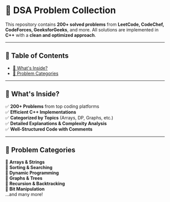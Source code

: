 # 🚀 DSA Problem Collection  

This repository contains **200+ solved problems** from **LeetCode, CodeChef, CodeForces, GeeksforGeeks**, and more. All solutions are implemented in **C++** with a **clean and optimized approach**.  

---

## 📖 Table of Contents  
- [📌 What's Inside?](#-whats-inside)  
- [📂 Problem Categories](#-problem-categories)  

---

## 📌 What's Inside?  
✅ **200+ Problems** from top coding platforms  
✅ **Efficient C++ Implementations**  
✅ **Categorized by Topics** (Arrays, DP, Graphs, etc.)  
✅ **Detailed Explanations & Complexity Analysis**  
✅ **Well-Structured Code with Comments**  

---

## 📂 Problem Categories  
🔹 **Arrays & Strings**  
🔹 **Sorting & Searching**  
🔹 **Dynamic Programming**  
🔹 **Graphs & Trees**  
🔹 **Recursion & Backtracking**  
🔹 **Bit Manipulation**  
...and many more!  


